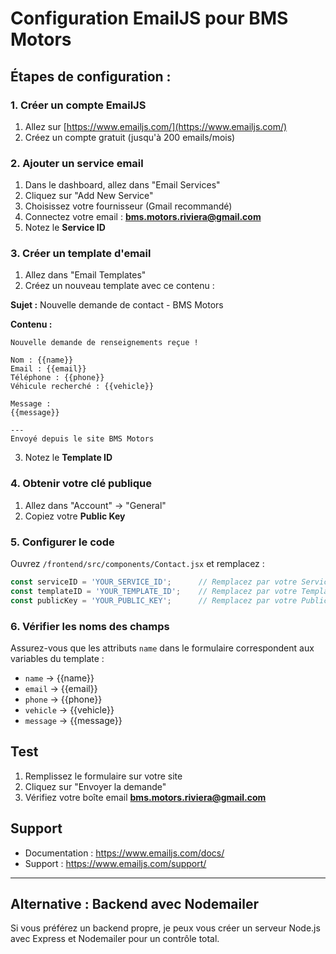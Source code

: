 # Configuration EmailJS pour BMS Motors

## Étapes de configuration :

### 1. Créer un compte EmailJS
1. Allez sur [https://www.emailjs.com/](https://www.emailjs.com/)
2. Créez un compte gratuit (jusqu'à 200 emails/mois)

### 2. Ajouter un service email
1. Dans le dashboard, allez dans "Email Services"
2. Cliquez sur "Add New Service"
3. Choisissez votre fournisseur (Gmail recommandé)
4. Connectez votre email : **bms.motors.riviera@gmail.com**
5. Notez le **Service ID**

### 3. Créer un template d'email
1. Allez dans "Email Templates"
2. Créez un nouveau template avec ce contenu :

**Sujet :** Nouvelle demande de contact - BMS Motors

**Contenu :**
```
Nouvelle demande de renseignements reçue !

Nom : {{name}}
Email : {{email}}
Téléphone : {{phone}}
Véhicule recherché : {{vehicle}}

Message :
{{message}}

---
Envoyé depuis le site BMS Motors
```

3. Notez le **Template ID**

### 4. Obtenir votre clé publique
1. Allez dans "Account" → "General"
2. Copiez votre **Public Key**

### 5. Configurer le code
Ouvrez `/frontend/src/components/Contact.jsx` et remplacez :

```javascript
const serviceID = 'YOUR_SERVICE_ID';      // Remplacez par votre Service ID
const templateID = 'YOUR_TEMPLATE_ID';    // Remplacez par votre Template ID
const publicKey = 'YOUR_PUBLIC_KEY';      // Remplacez par votre Public Key
```

### 6. Vérifier les noms des champs
Assurez-vous que les attributs `name` dans le formulaire correspondent aux variables du template :
- `name` → {{name}}
- `email` → {{email}}
- `phone` → {{phone}}
- `vehicle` → {{vehicle}}
- `message` → {{message}}

## Test
1. Remplissez le formulaire sur votre site
2. Cliquez sur "Envoyer la demande"
3. Vérifiez votre boîte email **bms.motors.riviera@gmail.com**

## Support
- Documentation : https://www.emailjs.com/docs/
- Support : https://www.emailjs.com/support/

---

## Alternative : Backend avec Nodemailer

Si vous préférez un backend propre, je peux vous créer un serveur Node.js avec Express et Nodemailer pour un contrôle total.

